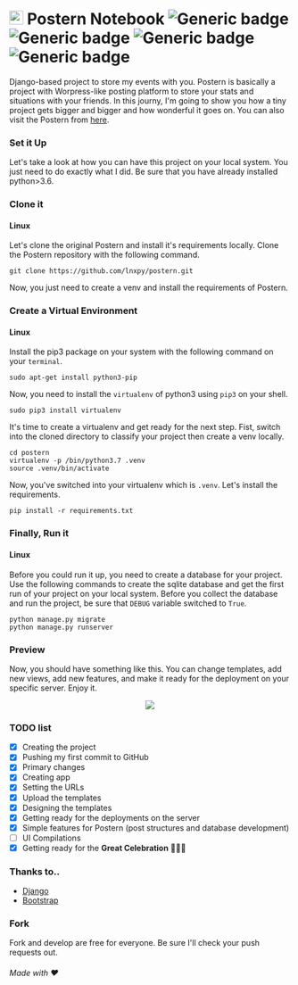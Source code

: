 # <span><img src="https://lnxpy.pythonanywhere.com/static/post/files/fav.png" width="25px"></span> Postern Notebook ![Generic badge](https://img.shields.io/badge/Build-inprogress-<COLOR>.svg) ![Generic badge](https://img.shields.io/badge/License-MIT-orange.svg) ![Generic badge](https://img.shields.io/badge/Language-python-yellow.svg) ![Generic badge](https://img.shields.io/badge/Framework-Django-green.svg)

Django-based project to store my events with you. Postern is basically a project with Worpress-like posting platform to store your stats and situations with your friends. In this journy, I'm going to show you how a tiny project gets bigger and bigger and how wonderful it goes on. You can also visit the Postern from [here](https://www.lnxpy.pythonanywhere.com).

### Set it Up
Let's take a look at how you can have this project on your local system. You just need to do exactly what I did. Be sure that you have already installed python>3.6.

### Clone it
#### Linux
Let's clone the original Postern and install it's requirements locally. Clone the Postern repository with the following command.

    git clone https://github.com/lnxpy/postern.git

Now, you just need to create a venv and install the requirements of Postern.

### Create a Virtual Environment
#### Linux
Install the pip3 package on your system with the following command on your `terminal`.

    sudo apt-get install python3-pip

Now, you need to install the `virtualenv` of python3 using `pip3` on your shell.
    
    sudo pip3 install virtualenv
    
It's time to create a virtualenv and get ready for the next step. Fist, switch into the cloned directory to classify your project then create a venv locally.

    cd postern
    virtualenv -p /bin/python3.7 .venv
    source .venv/bin/activate
    
Now, you've switched into your virtualenv which is `.venv`. Let's install the requirements.

    pip install -r requirements.txt 

### Finally, Run it
#### Linux
Before you could run it up, you need to create a database for your project. Use the following commands to create the sqlite database and get the first run of your project on your local system. Before you collect the database and run the project, be sure that `DEBUG` variable switched to `True`.

    python manage.py migrate
    python manage.py runserver

### Preview
Now, you should have something like this. You can change templates, add new views, add new features, and make it ready for the deployment on your specific server. Enjoy it.

<center><img src="https://github.com/lnxpy/postern/blob/master/shots/shot.jpeg">
</center>

### TODO list
- [x] Creating the project
- [x] Pushing my first commit to GitHub
- [x] Primary changes
- [x] Creating app
- [x] Setting the URLs
- [x] Upload the templates
- [x] Designing the templates
- [x] Getting ready for the deployments on the server
- [x] Simple features for Postern (post structures and database development)
- [ ] UI Compilations
- [x] Getting ready for the **Great Celebration** 🎉🍰🥳

### Thanks to..
* [Django](https://djangoproject.com)
* [Bootstrap](https://getbootstrap.com/)

### Fork
Fork and develop are free for everyone. Be sure I'll check your push requests out.

###### Made with :heart:
